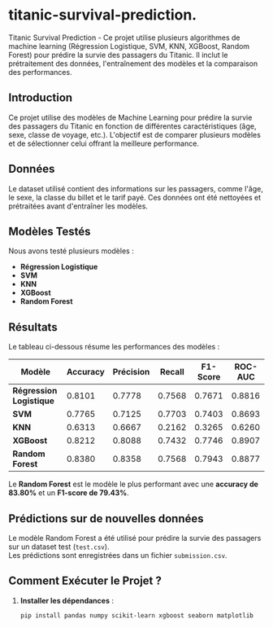 # titanic-survival-prediction.
Titanic Survival Prediction - Ce projet utilise plusieurs algorithmes de machine learning (Régression Logistique, SVM, KNN, XGBoost, Random Forest) pour prédire la survie des passagers du Titanic. Il inclut le prétraitement des données, l'entraînement des modèles et la comparaison des performances.
## Introduction
Ce projet utilise des modèles de Machine Learning pour prédire la survie des passagers du Titanic en fonction de différentes caractéristiques (âge, sexe, classe de voyage, etc.). L'objectif est de comparer plusieurs modèles et de sélectionner celui offrant la meilleure performance.

## Données
Le dataset utilisé contient des informations sur les passagers, comme l'âge, le sexe, la classe du billet et le tarif payé. Ces données ont été nettoyées et prétraitées avant d'entraîner les modèles.

## Modèles Testés
Nous avons testé plusieurs modèles :
- **Régression Logistique**
- **SVM**
- **KNN**
- **XGBoost**
- **Random Forest**

## Résultats
Le tableau ci-dessous résume les performances des modèles :

| Modèle                  | Accuracy | Précision | Recall | F1-Score | ROC-AUC |
|-------------------------|----------|-----------|--------|----------|---------|
| **Régression Logistique**  | 0.8101   | 0.7778    | 0.7568 | 0.7671   | 0.8816  |
| **SVM**                    | 0.7765   | 0.7125    | 0.7703 | 0.7403   | 0.8693  |
| **KNN**                    | 0.6313   | 0.6667    | 0.2162 | 0.3265   | 0.6260  |
| **XGBoost**                | 0.8212   | 0.8088    | 0.7432 | 0.7746   | 0.8907  |
| **Random Forest**          | 0.8380   | 0.8358    | 0.7568 | 0.7943   | 0.8877  |

Le **Random Forest** est le modèle le plus performant avec une **accuracy de 83.80%** et un **F1-score de 79.43%**.

## Prédictions sur de nouvelles données
Le modèle Random Forest a été utilisé pour prédire la survie des passagers sur un dataset test (`test.csv`).  
Les prédictions sont enregistrées dans un fichier `submission.csv`.

## Comment Exécuter le Projet ?
1. **Installer les dépendances** :
   ```bash
   pip install pandas numpy scikit-learn xgboost seaborn matplotlib
